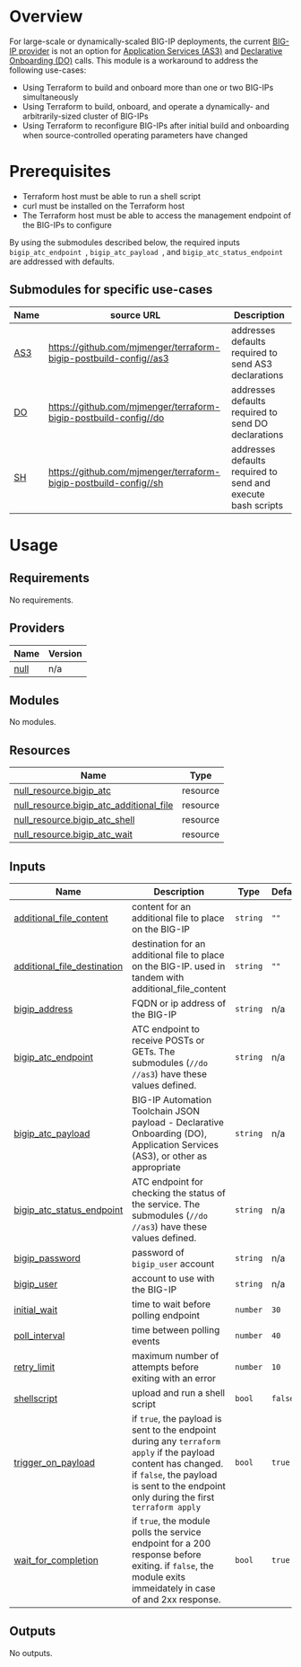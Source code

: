 # Overview

For large-scale or dynamically-scaled BIG-IP deployments, the current [BIG-IP provider](https://registry.terraform.io/providers/F5Networks/bigip/latest/docs) is not an option for [Application Services (AS3)](https://clouddocs.f5.com/products/extensions/f5-appsvcs-extension/latest/) and [Declarative Onboarding (DO)](https://clouddocs.f5.com/products/extensions/f5-declarative-onboarding/latest/) calls. This module is a workaround to address the following use-cases:

- Using Terraform to build and onboard more than one or two BIG-IPs simultaneously
- Using Terraform to build, onboard, and operate a dynamically- and arbitrarily-sized cluster of BIG-IPs
- Using Terraform to reconfigure BIG-IPs after initial build and onboarding when source-controlled operating parameters have changed

# Prerequisites
- Terraform host must be able to run a shell script 
- curl must be installed on the Terraform host
- The Terraform host must be able to access the management endpoint of the BIG-IPs to configure

By using the submodules described below, the required inputs ```bigip_atc_endpoint ```, ```bigip_atc_payload ```, and ```bigip_atc_status_endpoint ``` are addressed with defaults.

## Submodules for specific use-cases
| Name | source URL | Description |
|------|-----|-------------|
|[AS3](as3/)|https://github.com/mjmenger/terraform-bigip-postbuild-config//as3|addresses defaults required to send AS3 declarations|
|[DO](dos/)|https://github.com/mjmenger/terraform-bigip-postbuild-config//do|addresses defaults required to send DO declarations|
|[SH](sh/)|https://github.com/mjmenger/terraform-bigip-postbuild-config//sh|addresses defaults required to send and execute bash scripts|


# Usage


<!--- BEGIN_TF_DOCS --->
## Requirements

No requirements.

## Providers

| Name | Version |
|------|---------|
| <a name="provider_null"></a> [null](#provider\_null) | n/a |

## Modules

No modules.

## Resources

| Name | Type |
|------|------|
| [null_resource.bigip_atc](https://registry.terraform.io/providers/hashicorp/null/latest/docs/resources/resource) | resource |
| [null_resource.bigip_atc_additional_file](https://registry.terraform.io/providers/hashicorp/null/latest/docs/resources/resource) | resource |
| [null_resource.bigip_atc_shell](https://registry.terraform.io/providers/hashicorp/null/latest/docs/resources/resource) | resource |
| [null_resource.bigip_atc_wait](https://registry.terraform.io/providers/hashicorp/null/latest/docs/resources/resource) | resource |

## Inputs

| Name | Description | Type | Default | Required |
|------|-------------|------|---------|:--------:|
| <a name="input_additional_file_content"></a> [additional\_file\_content](#input\_additional\_file\_content) | content for an additional file to place on the BIG-IP | `string` | `""` | no |
| <a name="input_additional_file_destination"></a> [additional\_file\_destination](#input\_additional\_file\_destination) | destination for an additional file to place on the BIG-IP. used in tandem with additional\_file\_content | `string` | `""` | no |
| <a name="input_bigip_address"></a> [bigip\_address](#input\_bigip\_address) | FQDN or ip address of the BIG-IP | `string` | n/a | yes |
| <a name="input_bigip_atc_endpoint"></a> [bigip\_atc\_endpoint](#input\_bigip\_atc\_endpoint) | ATC endpoint to receive POSTs or GETs. The submodules (`//do` `//as3`) have these values defined. | `string` | n/a | yes |
| <a name="input_bigip_atc_payload"></a> [bigip\_atc\_payload](#input\_bigip\_atc\_payload) | BIG-IP Automation Toolchain JSON payload - Declarative Onboarding (DO), Application Services (AS3), or other as appropriate | `string` | n/a | yes |
| <a name="input_bigip_atc_status_endpoint"></a> [bigip\_atc\_status\_endpoint](#input\_bigip\_atc\_status\_endpoint) | ATC endpoint for checking the status of the service. The submodules (`//do` `//as3`) have these values defined. | `string` | n/a | yes |
| <a name="input_bigip_password"></a> [bigip\_password](#input\_bigip\_password) | password of `bigip_user` account | `string` | n/a | yes |
| <a name="input_bigip_user"></a> [bigip\_user](#input\_bigip\_user) | account to use with the BIG-IP | `string` | n/a | yes |
| <a name="input_initial_wait"></a> [initial\_wait](#input\_initial\_wait) | time to wait before polling endpoint | `number` | `30` | no |
| <a name="input_poll_interval"></a> [poll\_interval](#input\_poll\_interval) | time between polling events | `number` | `40` | no |
| <a name="input_retry_limit"></a> [retry\_limit](#input\_retry\_limit) | maximum number of attempts before exiting with an error | `number` | `10` | no |
| <a name="input_shellscript"></a> [shellscript](#input\_shellscript) | upload and run a shell script | `bool` | `false` | no |
| <a name="input_trigger_on_payload"></a> [trigger\_on\_payload](#input\_trigger\_on\_payload) | if `true`, the payload is sent to the endpoint during any `terraform apply` if the payload content has changed. if `false`, the payload is sent to the endpoint only during the first `terraform apply` | `bool` | `true` | no |
| <a name="input_wait_for_completion"></a> [wait\_for\_completion](#input\_wait\_for\_completion) | if `true`, the module polls the service endpoint for a 200 response before exiting. if `false`, the module exits immeidately in case of and 2xx response. | `bool` | `true` | no |

## Outputs

No outputs.

<!--- END_TF_DOCS --->

